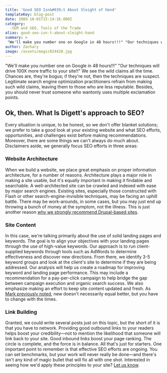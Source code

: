 ```yaml
---
title: 'Good SEO Isn&#039;t About Sleight of Hand'
templateKey: blog-post
date: 2009-10-01T15:14:16.000Z
category: 
  -SEM and SEO, Tools of the Trade
alias: good-seo-isn-t-about-sleight-hand
summary: > 
 "We'll make you number one on Google in 48 hours!!!" "Our techniques will drive 100X more traffic to your site!!" We see the wild claims all the time. Chances are, they're bogus; if they're not, then the techniques are suspect. Legitimate search engine optimization practitioners refrain from making such wild claims, leaving them to those who are less reputable. Besides, you should never trust someone who wantonly uses multiple exclamation points.
author: Zachary
image: /assets/magic024428.jpg
---
```


"We'll make you number one on Google in 48 hours!!!" "Our techniques will drive 100X more traffic to your site!!" We see the wild claims all the time. Chances are, they're bogus; if they're not, then the techniques are suspect. Legitimate search engine optimization practitioners refrain from making such wild claims, leaving them to those who are less reputable. Besides, you should never trust someone who wantonly uses multiple exclamation points.

Ok, then. What Is Digett's approach to SEO?
-------------------------------------------

Every situation is unique, to be honest, so we don't offer blanket solutions; we prefer to take a good look at your existing website and what SEO efforts, opportunities, and challenges exist before making recommendations. Moreover, there are some things we can't always do much about. Disclaimers aside, we generally focus SEO efforts in three areas:

### Website Architecture

When we build a website, we place great emphasis on proper information architecture, for a number of reasons. Architecture plays a major role in making a site usable, but it's equally important in making it findable and searchable. A well-architected site can be crawled and indexed with ease by major search engines. Existing sites, especially those constructed with Flash or other search-engine-invisible techniques, may be facing an uphill battle. There may be work-arounds, in some cases, but you may just end up throwing a bunch of money at the symptom, not the illness. This is just another reason [why we strongly recommend Drupal-based sites](/insights/drupal-selling-points).

### Site Content

In this case, we're talking primarily about the use of solid landing pages and keywords. The goal is to align your objectives with your landing pages through the use of high-value keywords. Our approach is to run client-supplied keywords through tools such as AdWords to determine effectiveness and discover new directions. From there, we identify 3-5 keyword groups and look at the client's site to determine if they are being addressed. Our analysis will help us create a roadmap for improving keyword and landing page performance. This may include a recommendation for a pay-per-click campaign to help bridge the gap between campaign execution and organic search success. We also emphasize making an effort to keep site content updated and fresh. As [Mark previously noted](/insights/top-5-avoidable-seo-mistakes), new doesn't necessarily equal better, but you have to change with the times.

### Link Building

Granted, we could write several posts just on this topic, but the short of it is that you have to network. Providing good outbound links to your readers helps boost your credibility—not to mention the likelihood that someone will link back to your site. Good inbound links boost your page ranking. The circle is complete, and the force is in balance. All that's just for starters. One important point to remember is that effective SEO efforts are ongoing. You can set benchmarks, but your work will never really be done—and there's isn't any kind of magic bullet that will fix all with one shot. Interested in seeing how we'd apply these principles to your site? [Let us know](/contact).